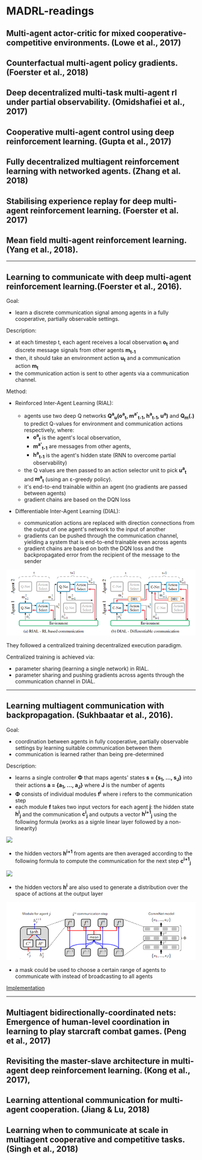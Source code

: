# MADRL-readings


## Multi-agent actor-critic for mixed cooperative-competitive environments. (Lowe et al., 2017)

## Counterfactual multi-agent policy gradients. (Foerster et al., 2018)

## Deep decentralized multi-task multi-agent rl under partial observability. (Omidshafiei et al., 2017)

## Cooperative multi-agent control using deep reinforcement learning. (Gupta et al., 2017)

## Fully decentralized multiagent reinforcement learning with networked agents. (Zhang et al. 2018) 








## Stabilising experience replay for deep multi-agent reinforcement learning. (Foerster et al. 2017)

## Mean field multi-agent reinforcement learning. (Yang et al., 2018).



---
## Learning to communicate with deep multi-agent reinforcement learning.(Foerster et al., 2016).

Goal: 
- learn a discrete communication signal among agents in a fully cooperative, partially observable settings.

Description:
- at each timestep t, each agent receives a local observation **o<sub>t</sub>** and discrete message signals from other agents **m<sub>t-1</sub>**
- then, it should take an environment action **u<sub>t</sub>** and a communication action **m<sub>t</sub>** 
- the communication action is sent to other agents via a communication channel. 

Method: 
- Reinforced Inter-Agent Learning (RIAL):  
  - agents use two deep Q networks **Q<sup>a</sup><sub>u</sub>(o<sup>a</sup><sub>t</sub>, m<sup>a'</sup><sub>t-1</sub>, h<sup>a</sup><sub>t-1</sub>, u<sup>a</sup>)** and **Q<sub>m</sub>(.)** to predict Q-values for environment and communication actions respectively, where:
    - **o<sup>a</sup><sub>t</sub>** is the agent's local observation, 
    - **m<sup>a'</sup><sub>t-1</sub>** are messages from other agents,
    - **h<sup>a</sup><sub>t-1</sub>** is the agent's hidden state (RNN to overcome partial observability)
  - the Q values are then passed to an action selector unit to pick **u<sup>a</sup><sub>t</sub>** and **m<sup>a</sup><sub>t</sub>** (using an ε-greedy policy).
  - it's end-to-end trainable within an agent (no gradients are passed between agents)
  - gradient chains are based on the DQN loss

- Differentiable Inter-Agent Learning (DIAL):
  - communication actions are replaced with direction connections from the output of one agent's network to the input of another
  - gradients can be pushed through the communication channel, yielding a system that is end-to-end trainable even across agents
  - gradient chains are based on both the DQN loss and the backpropagated error from the recipient of the message to the sender

![](imgs/foerster16_rial_dial.PNG)


They followed a centralized training decentralized execution paradigm. 

Centralized training is achieved via:
- parameter sharing (learning a single network) in RIAL.
- parameter sharing and pushing gradients across agents through the communication channel in DIAL.

---


## Learning multiagent communication with backpropagation. (Sukhbaatar et al., 2016).

Goal:
- coordination between agents in fully cooperative, partially observable settings by learning suitable communication between them
- communication is learned rather than being pre-determined

Description: 
- learns a single controller **Φ** that maps agents' states **s = {s<sub>1</sub>, ..., s<sub>J</sub>}** into their actions **a = {a<sub>1</sub>, ..., a<sub>J</sub>}** where **J** is the number of agents
- **Φ** consists of individual modules **f<sup>i</sup>** where i refers to the communication step
- each module **f** takes two input vectors for each agent **j**: the hidden state **h<sup>i</sup><sub>j</sub>** and the communication **c<sup>i</sup><sub>j</sub>** and outputs a vector **h<sup>i+1</sup><sub>j</sub>** using the following formula (works as a signle linear layer followed by a non-linearity)

<img src="https://latex.codecogs.com/svg.latex?\Large&space;h^{i+1}_j=\sigma(H^i*h^i_j%20+%20C^i*c^i_j)" />


- the hidden vectors **h<sup>i+1</sup>** from agents are then averaged according to the following formula to compute the communication for the next step **c<sup>i+1</sup><sub>j</sub>**

<img src="https://latex.codecogs.com/svg.latex?\Large&space;c^{i+1}_j=\frac{1}{J-1}\sum\limits_{j%27\neq%20j}{h^{i+1}_{j%27}}"  />

- the hidden vectors **h<sup>i</sup>** are also used to generate a distribution over the space of actions at the output layer

![](imgs/sukhbaatar16_commNet.PNG)

- a mask could be used to choose a certain range of agents to communicate with instead of broadcasting to all agents

[Implementation](https://github.com/0b01/CommNet/tree/b826f00e21c22f38bea288ca2ee8cc15e2dde1eb)

---

## Multiagent bidirectionally-coordinated nets: Emergence of human-level coordination in learning to play starcraft combat games. (Peng et al., 2017)

## Revisiting the master-slave architecture in multi-agent deep reinforcement learning. (Kong et al., 2017),








## Learning attentional communication for multi-agent cooperation. (Jiang & Lu, 2018)

## Learning when to communicate at scale in multiagent cooperative and competitive tasks. (Singh et al., 2018)

